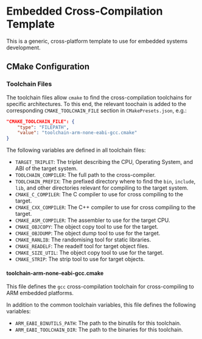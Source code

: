 # Embedded Cross-Compilation Template

This is a generic, cross-platform template to use for embedded systems development.

## CMake Configuration

### Toolchain Files

The toolchain files allow `cmake` to find the cross-compilation toolchains
for specific architectures.  To this end, the relevant toochain is added to
the corresponding `CMAKE_TOOLCHAIN_FILE` section in `CMakePresets.json`, e.g.:

```json
"CMAKE_TOOLCHAIN_FILE": {
    "type": "FILEPATH",
    "value": "toolchain-arm-none-eabi-gcc.cmake"
}
```

The following variables are defined in all toolchain files:


 * 	`TARGET_TRIPLET`: The triplet describing the CPU, Operating System, and ABI
    of the target system.
 *  `TOOLCHAIN_COMPILER`: The full path to the cross-compiler.
 *  `TOOLCHAIN_PREFIX`: The prefixed directory where to find the `bin`, `include`,
    `lib`, and other directories relevant for compiling to the target system.
 * `CMAKE_C_COMPILER`: The C compiler to use for cross compiling to the target.
 * `CMAKE_CXX_COMPILER`: The C++ compiler to use for cross compiling to the target.
 * `CMAKE_ASM_COMPILER`: The assembler to use for the target CPU.
 * `CMAKE_OBJCOPY`: The object copy tool to use for the target.
 * `CMAKE_OBJDUMP`: The object dump tool to use for the target.
 * `CMAKE_RANLIB`: The randomising tool for static libraries.
 * `CMAKE_READELF`: The readelf tool for target object files.
 * `CMAKE_SIZE_UTIL`: The object copy tool to use for the target.
 * `CMAKE_STRIP`: The strip tool to use for target objects.

#### toolchain-arm-none-eabi-gcc.cmake

This file defines the `gcc` cross-compilation toolchain for cross-compiling
to ARM embedded platforms.

In addition to the common toolchain variables, this file defines the following
variables:

 * `ARM_EABI_BINUTILS_PATH`: The path to the binutils for this toolchain.
 * `ARM_EABI_TOOLCHAIN_DIR`: The path to the binaries for this toolchain.
 